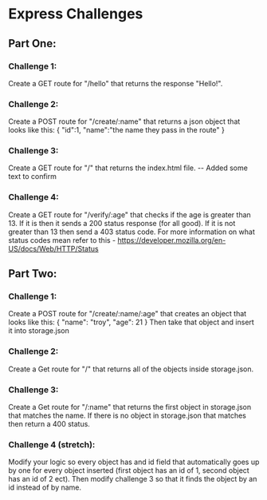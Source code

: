 # Express Challenges

## Part One:

### Challenge 1:

Create a GET route for "/hello" that returns the response "Hello!".

### Challenge 2:

Create a POST route for "/create/:name" that returns a json object that looks like this:
{
"id":1,
"name":"the name they pass in the route"
}

### Challenge 3:

Create a GET route for "/" that returns the index.html file. -- Added some text to confirm

### Challenge 4:

Create a GET route for "/verify/:age" that checks if the age is greater than 13. If it is then it sends a 200 status response (for all good). If it is not greater than 13 then send a 403 status code.
For more information on what status codes mean refer to this - https://developer.mozilla.org/en-US/docs/Web/HTTP/Status

## Part Two:

### Challenge 1:

Create a POST route for "/create/:name/:age" that creates an object that looks like this:
{
"name": "troy",
"age": 21
}
Then take that object and insert it into storage.json

### Challenge 2:

Create a Get route for "/" that returns all of the objects inside storage.json.

### Challenge 3:

Create a Get route for "/:name" that returns the first object in storage.json that matches the name. If there is no object in storage.json that matches then return a 400 status.

### Challenge 4 (stretch):

Modify your logic so every object has and id field that automatically goes up by one for every object inserted (first object has an id of 1, second object has an id of 2 ect). Then modify challenge 3 so that it finds the object by an id instead of by name.
